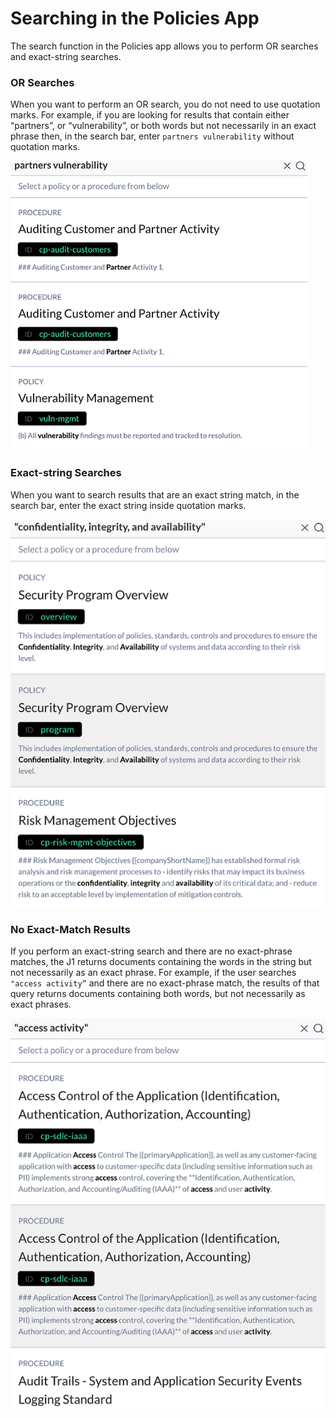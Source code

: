 # Searching in the Policies App

The search function in the Policies app allows you to perform OR searches and exact-string searches.

### OR Searches

When you want to perform an OR search, you do not need to use quotation marks. For example, if you are looking for results that contain either “partners”, or “vulnerability”, or both words but not necessarily in an exact phrase then, in the search bar, enter `partners vulnerability` without quotation marks. 

![](../assets/policies-search-1.png)

### Exact-string Searches

When you want to search results that are an exact string match, in the search bar, enter the exact string inside quotation marks. 

![](../assets/policies-search-2.png)

### No Exact-Match Results 

If you perform an exact-string search and there are no exact-phrase matches, the J1 returns documents containing the words in the string but not necessarily as an exact phrase. For example, if the user searches `"access activity”` and there are no exact-phrase match, the results of that query returns documents containing both words, but not necessarily as exact phrases. 

![](../assets/policies-search-3.png)